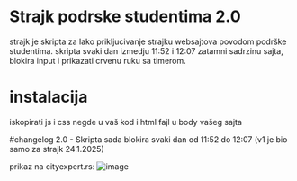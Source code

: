# Strajk podrske studentima 2.0

strajk je skripta za lako prikljucivanje strajku websajtova povodom podrške studentima.
skripta svaki dan izmedju 11:52 i 12:07 zatamni sadrzinu sajta, blokira input i prikazati crvenu ruku sa timerom.



# instalacija
iskopirati js i css negde u vaš kod i html fajl u body vašeg sajta



#changelog
2.0 - Skripta sada blokira svaki dan od 11:52 do 12:07 (v1 je bio samo za strajk 24.1.2025)



prikaz na cityexpert.rs:
![image](https://github.com/user-attachments/assets/d23f364b-a32b-4883-ae65-feb03a728006)


